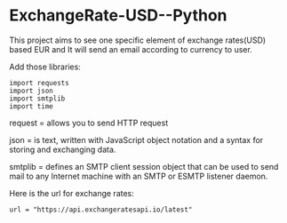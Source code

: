 # ExchangeRate-USD--Python

This project aims to see one specific element of exchange rates(USD) based EUR and It will send an email according to currency to user.

Add those libraries:
```
import requests
import json
import smtplib
import time
```

request = allows you to send HTTP request

json = is text, written with JavaScript object notation and a syntax for storing and exchanging data.

smtplib = defines an SMTP client session object that can be used to send mail to any Internet machine with an SMTP or ESMTP listener            daemon.

Here is the url for exchange rates:

```
url = "https://api.exchangeratesapi.io/latest"
```

